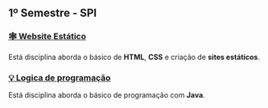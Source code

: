 ## 1º Semestre - SPI

### [🕸️ Website Estático](website-estatico)

Está disciplina aborda o básico de **HTML**, **CSS** e criação de **sites estáticos**.

### [💡 Logica de programação](logica-programacao)

Está disciplina aborda o básico de programação com **Java**.
